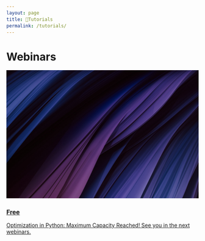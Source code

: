 ```yaml
---
layout: page
title: 🛒Tutorials
permalink: /tutorials/
---
```


# Webinars

<div class="tutorials-container">
  <div class="tutorial-box">
    <a href="https://ktafakkori.github.io/">
      <img src="/images/image-default.jpg" alt="Tutorial 1" class="tutorial-image">
      <h3>Free</h3>
      <p>Optimization in Python: Maximum Capacity Reached! See you in the next webinars.</p>
    </a>
  </div>
  <!-- Add more tutorial boxes here -->
</div>